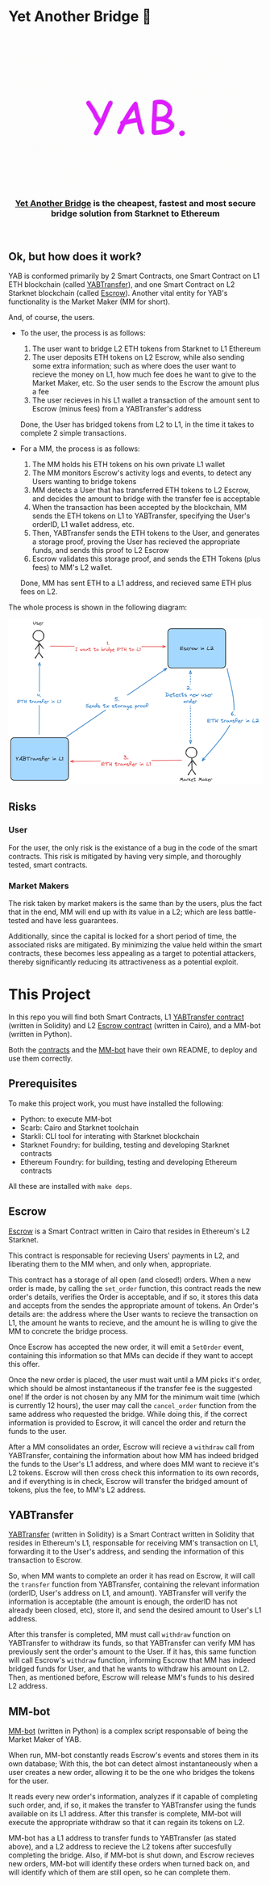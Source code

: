 # Yet Another Bridge 🍭


<div align="center">
  <br />
  <br />
  <a href="https://yetanotherswap.com/bridge"><img alt="YAB" src="YAB-header.jpg" width=600></a></a>
  <br />
  <h3><a href="https://yetanotherswap.com/bridge">Yet Another Bridge</a> is the cheapest, fastest and most secure bridge solution from Starknet to Ethereum</h3>
  <br />
</div>

## Ok, but how does it work?

YAB is conformed primarily by 2 Smart Contracts, one Smart Contract on L1 ETH blockchain (called [YABTransfer](contracts/solidity/src/YABTransfer.sol)), and one Smart Contract on L2 Starknet blockchain (called [Escrow](contracts/cairo/src/escrow.cairo)). Another vital entity for YAB's functionality is the Market Maker (MM for short).

And, of course, the users.

- To the user, the process is as follows:

    1. The user want to bridge L2 ETH tokens from Starknet to L1 Ethereum
    2. The user deposits ETH tokens on L2 Escrow, while also sending some extra information; such as where does the user want to recieve the money on L1, how much fee does he want to give to the Market Maker, etc. So the user sends to the Escrow the amount plus a fee
    3. The user recieves in his L1 wallet a transaction of the amount sent to Escrow (minus fees) from a YABTransfer's address

    Done, the User has bridged tokens from L2 to L1, in the time it takes to complete 2 simple transactions.

- For a MM, the process is as follows:

    1. The MM holds his ETH tokens on his own private L1 wallet
    2. The MM monitors Escrow's activity logs and events, to detect any Users wanting to bridge tokens
    3. MM detects a User that has transferred ETH tokens to L2 Escrow, and decides the amount to bridge with the transfer fee is acceptable
    4. When the transaction has been accepted by the blockchain, MM sends the ETH tokens on L1 to YABTransfer, specifying the User's orderID, L1 wallet address, etc.
    5. Then, YABTransfer sends the ETH tokens to the User, and generates a storage proof, proving the User has recieved the appropriate funds, and sends this proof to L2 Escrow
    6. Escrow validates this storage proof, and sends the ETH Tokens (plus fees) to MM's L2 wallet.

    Done, MM has sent ETH to a L1 address, and recieved same ETH plus fees on L2.

The whole process is shown in the following diagram:

![YAB-diagram](YAB-diagram.png)

## Risks

### User

For the user, the only risk is the existance of a bug in the code of the smart contracts. This risk is mitigated by having very simple, and thoroughly tested, smart contracts.

### Market Makers

The risk taken by market makers is the same than by the users, plus the fact that in the end, MM will end up with its value in a L2; which are less battle-tested and have less guarantees.

Additionally, since the capital is locked for a short period of time, the associated risks are mitigated. By minimizing the value held within the smart contracts, these becomes less appealing as a target to potential attackers, thereby significantly reducing its attractiveness as a potential exploit.

# This Project

In this repo you will find both Smart Contracts, L1 [YABTransfer contract](contracts/solidity/src/YABTransfer.sol) (written in Solidity) and L2 [Escrow contract](contracts/cairo/src/escrow.cairo) (written in Cairo), and a MM-bot (written in Python).

Both the [contracts](contracts/README.md) and the [MM-bot](mm-bot/README.md) have their own README, to deploy and use them correctly.

## Prerequisites

To make this project work, you must have installed the following:

- Python: to execute MM-bot
- Scarb: Cairo and Starknet toolchain
- Starkli: CLI tool for interating with Starknet blockchain
- Starknet Foundry: for building, testing and developing Starknet contracts
- Ethereum Foundry: for building, testing and developing Ethereum contracts

All these are installed with `make deps`.

## Escrow

[Escrow](contracts/cairo/src/escrow.cairo) is a Smart Contract written in Cairo that resides in Ethereum's L2 Starknet.

This contract is responsable for recieving Users' payments in L2, and liberating them to the MM when, and only when, appropriate.

This contract has a storage of all open (and closed!) orders. When a new order is made, by calling the `set_order` function, this contract reads the new order's details, verifies the Order is acceptable, and if so, it stores this data and accepts from the sendes the appropriate amount of tokens. An Order's details are: the address where the User wants to recieve the transaction on L1, the amount he wants to recieve, and the amount he is willing to give the MM to concrete the bridge process.

Once Escrow has accepted the new order, it will emit a `SetOrder` event, containing this information so that MMs can decide if they want to accept this offer.

Once the new order is placed, the user must wait until a MM picks it's order, which should be almost instantaneous if the transfer fee is the suggested one! If the order is not chosen by any MM for the minimum wait time (which is currently 12 hours), the user may call the `cancel_order` function from the same address who requested the bridge. While doing this, if the correct information is provided to Escrow, it will cancel the order and return the funds to the user.

After a MM consolidates an order, Escrow will recieve a `withdraw` call from YABTransfer, containing the information about how MM has indeed bridged the funds to the User's L1 address, and where does MM want to recieve it's L2 tokens. Escrow will then cross check this information to its own records, and if everything is in check, Escrow will transfer the bridged amount of tokens, plus the fee, to MM's L2 address.

## YABTransfer

[YABTransfer](contracts/solidity/src/YABTransfer.sol) (written in Solidity) is a Smart Contract written in Solidity that resides in Ethereum's L1, responsable for receiving MM's transaction on L1, forwarding it to the User's address, and sending the information of this transaction to Escrow.

So, when MM wants to complete an order it has read on Escrow, it will call the `transfer` function from YABTransfer, containing the relevant information (orderID, User's address on L1, and amount). YABTransfer will verify the information is acceptable (the amount is enough, the orderID has not already been closed, etc), store it, and send the desired amount to User's L1 address.

After this transfer is completed, MM must call `withdraw` function on YABTransfer to withdraw its funds, so that YABTransfer can verify MM has previously sent the order's amount to the User. If it has, this same function will call Escrow's `withdraw` function, informing Escrow that MM has indeed bridged funds for User, and that he wants to withdraw his amount on L2. Then, as mentioned before, Escrow will release MM's funds to his desired L2 address.

## MM-bot

[MM-bot](mm-bot/src/main.py) (written in Python) is a complex script responsable of being the Market Maker of YAB.

When run, MM-bot constantly reads Escrow's events and stores them in its own database; With this, the bot can detect almost instantaneously when a user creates a new order, allowing it to be the one who bridges the tokens for the user.

It reads every new order's information, analyzes if it capable of completing such order, and, if so, it makes the transfer to YABTransfer using the funds available on its L1 address. After this transfer is complete, MM-bot will execute the appropriate withdraw so that it can regain its tokens on L2.

MM-bot has a L1 address to transfer funds to YABTransfer (as stated above), and a L2 address to recieve the L2 tokens after succesfully completing the bridge. Also, if MM-bot is shut down, and Escrow recieves new orders, MM-bot will identify these orders when turned back on, and will identify which of them are still open, so he can complete them.
